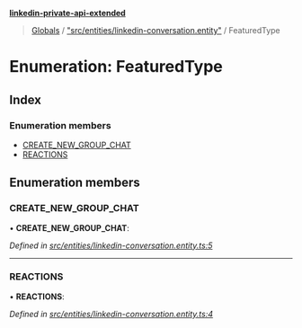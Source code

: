 **[linkedin-private-api-extended](../README.md)**

> [Globals](../globals.md) / ["src/entities/linkedin-conversation.entity"](../modules/_src_entities_linkedin_conversation_entity_.md) / FeaturedType

# Enumeration: FeaturedType

## Index

### Enumeration members

* [CREATE\_NEW\_GROUP\_CHAT](_src_entities_linkedin_conversation_entity_.featuredtype.md#create_new_group_chat)
* [REACTIONS](_src_entities_linkedin_conversation_entity_.featuredtype.md#reactions)

## Enumeration members

### CREATE\_NEW\_GROUP\_CHAT

•  **CREATE\_NEW\_GROUP\_CHAT**: 

*Defined in [src/entities/linkedin-conversation.entity.ts:5](https://github.com/khanhtranngoccva/linkedin-private-api/blob/a682f4e/src/entities/linkedin-conversation.entity.ts#L5)*

___

### REACTIONS

•  **REACTIONS**: 

*Defined in [src/entities/linkedin-conversation.entity.ts:4](https://github.com/khanhtranngoccva/linkedin-private-api/blob/a682f4e/src/entities/linkedin-conversation.entity.ts#L4)*
